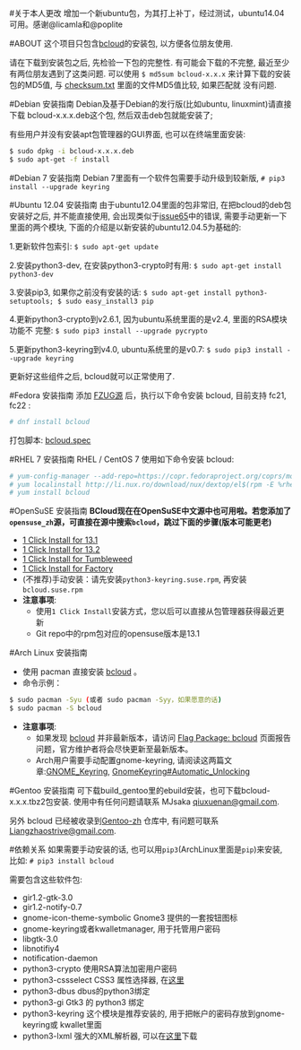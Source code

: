 
#关于本人更改
增加一个新ubuntu包，为其打上补丁，经过测试，ubuntu14.04可用。感谢@licamla和@poplite

#ABOUT
这个项目只包含[bcloud](https://github.com/LiuLang/bcloud)的安装包,
以方便各位朋友使用.

请在下载到安装包之后, 先检验一下包的完整性. 有可能会下载的不完整, 最近至少
有两位朋友遇到了这类问题. 可以使用 `$ md5sum bcloud-x.x.x` 来计算下载的安装
包的MD5值, 与 [checksum.txt](checksum.txt) 里面的文件MD5值比较, 如果匹配就
没有问题.

#Debian 安装指南
Debian及基于Debian的发行版(比如ubuntu, linuxmint)请直接下载
bcloud-x.x.x.deb这个包, 然后双击deb包就能安装了;

有些用户并没有安装apt包管理器的GUI界面, 也可以在终端里面安装:

```sh
$ sudo dpkg -i bcloud-x.x.x.deb
$ sudo apt-get -f install
```

#Debian 7 安装指南
Debian 7里面有一个软件包需要手动升级到较新版, `# pip3 install --upgrade keyring`

#Ubuntu 12.04 安装指南
由于ubuntu12.04里面的包非常旧, 在把bcloud的deb包安装好之后, 并不能直接使用,
会出现类似于[issue65](https://github.com/LiuLang/bcloud/issues/65)中的错误,
需要手动更新一下里面的两个模块, 下面的介绍是以新安装的ubuntu12.04.5为基础的:

1.更新软件包索引: `$ sudo apt-get update`

2.安装python3-dev, 在安装python3-crypto时有用: `$ sudo apt-get install python3-dev`

3.安装pip3, 如果你之前没有安装的话: `$ sudo apt-get install python3-setuptools; $ sudo easy_install3 pip`

4.更新python3-crypto到v2.6.1, 因为ubuntu系统里面的是v2.4, 里面的RSA模块功能不
完整: `$ sudo pip3 install --upgrade pycrypto`

5.更新python3-keyring到v4.0, ubuntu系统里的是v0.7: `$ sudo pip3 install --upgrade keyring`

更新好这些组件之后, bcloud就可以正常使用了.


#Fedora 安装指南
添加 [FZUG源](https://github.com/FZUG/repo/wiki/FZUG) 后，执行以下命令安装 bcloud, 目前支持 fc21, fc22 :

```sh
# dnf install bcloud
```

打包脚本: [bcloud.spec](https://github.com/FZUG/repo/blob/master/rpms/SPECS/bcloud/bcloud.spec)


#RHEL 7 安装指南
RHEL / CentOS 7 使用如下命令安装 bcloud:

```sh
# yum-config-manager --add-repo=https://copr.fedoraproject.org/coprs/mosquito/myrepo/repo/epel-$(rpm -E %?rhel)/mosquito-myrepo-epel-$(rpm -E %?rhel).repo
# yum localinstall http://li.nux.ro/download/nux/dextop/el$(rpm -E %rhel)/x86_64/nux-dextop-release-0-2.el$(rpm -E %rhel).nux.noarch.rpm
# yum install bcloud
```

#OpenSuSE 安装指南
**BCloud现在在OpenSuSE中文源中也可用啦。若您添加了`opensuse_zh`源，可直接在源中搜索`bcloud`，跳过下面的步骤(版本可能更老)**

+ [1 Click Install for 13.1](http://software.opensuse.org/ymp/home:qgymib/openSUSE_13.1/bcloud.ymp?base=openSUSE%3A13.1&query=bcloud)
+ [1 Click Install for 13.2](http://software.opensuse.org/ymp/home:qgymib/openSUSE_13.2/bcloud.ymp?base=openSUSE%3A13.2&query=bcloud)
+ [1 Click Install for Tumbleweed](http://software.opensuse.org/ymp/home:qgymib/openSUSE_Tumbleweed/bcloud.ymp?base=openSUSE%3AFactory&query=bcloud)
+ [1 Click Install for Factory](http://software.opensuse.org/ymp/home:qgymib/openSUSE_Factory/bcloud.ymp?base=openSUSE%3AFactory&query=bcloud)
+ (不推荐)手动安装：请先安装`python3-keyring.suse.rpm`, 再安装`bcloud.suse.rpm`
+ **注意事项**:
    + 使用`1 Click Install`安装方式，您以后可以直接从包管理器获得最近更新
    + Git repo中的rpm包对应的opensuse版本是13.1

#Arch Linux 安装指南

+ 使用 pacman 直接安装 [bcloud](https://www.archlinux.org/packages/community/any/bcloud/) 。
+ 命令示例：

```sh
$ sudo pacman -Syu (或者 sudo pacman -Syy，如果愿意的话)
$ sudo pacman -S bcloud
```

+ **注意事项**:
    + 如果发现 [bcloud](https://www.archlinux.org/packages/community/any/bcloud/) 并非最新版本，请访问 [Flag Package: bcloud](https://www.archlinux.org/packages/community/any/bcloud/flag/) 页面报告问题，官方维护者将会尽快更新至最新版本。
    + Arch用户需要手动配置gnome-keyring, 请阅读这两篇文章:[GNOME_Keyring](https://wiki.archlinux.org/index.php/GNOME_Keyring), [GnomeKeyring#Automatic_Unlocking](https://wiki.gnome.org/action/show/Projects/GnomeKeyring?action=show&redirect=GnomeKeyring#Automatic_Unlocking)

#Gentoo 安装指南
可下载build_gentoo里的ebuild安装，也可下载bcloud-x.x.x.tbz2包安装. 使用中有任何问题请联系 MJsaka <qiuxuenan@gmail.com>. 

另外 bcloud 已经被收录到[Gentoo-zh](https://github.com/microcai/gentoo-zh)
仓库中, 有问题可联系[Liangzhaostrive@gmail.com](Liangzhaostrive@gmail.com).


#依赖关系
如果需要手动安装的话, 也可以用`pip3`(ArchLinux里面是`pip`)来安装,
比如: `# pip3 install bcloud`

需要包含这些软件包:

* gir1.2-gtk-3.0
* gir1.2-notify-0.7
* gnome-icon-theme-symbolic Gnome3 提供的一套按钮图标
* gnome-keyring或者kwalletmanager, 用于托管用户密码
* libgtk-3.0
* libnotifiy4
* notification-daemon
* python3-crypto  使用RSA算法加密用户密码
* python3-cssselect CSS3 属性选择器, 在[这里](https://pypi.python.org/pypi/cssselect)
* python3-dbus  dbus的python3绑定
* python3-gi  Gtk3 的 python3 绑定
* python3-keyring  这个模块是推荐安装的, 用于把帐户的密码存放到gnome-keyring或
kwallet里面
* python3-lxml 强大的XML解析器, 可以在[这里](https://pypi.python.org/pypi/lxml)下载
